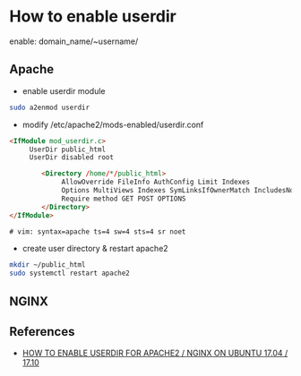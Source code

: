 # How to enable userdir
enable: domain_name/~username/

## Apache
* enable userdir module
```bash
sudo a2enmod userdir
```

* modify /etc/apache2/mods-enabled/userdir.conf
```html
<IfModule mod_userdir.c>
     UserDir public_html
     UserDir disabled root

        <Directory /home/*/public_html>
             AllowOverride FileInfo AuthConfig Limit Indexes
             Options MultiViews Indexes SymLinksIfOwnerMatch IncludesNoExec
             Require method GET POST OPTIONS
        </Directory>
</IfModule>

# vim: syntax=apache ts=4 sw=4 sts=4 sr noet
```

* create user directory & restart apache2
```bash
mkdir ~/public_html
sudo systemctl restart apache2
```




## NGINX

## References
* [HOW TO ENABLE USERDIR FOR APACHE2 / NGINX ON UBUNTU 17.04 / 17.10](https://websiteforstudents.com/enable-userdir-apache2-nginx-ubuntu-17-04-17-10/)

